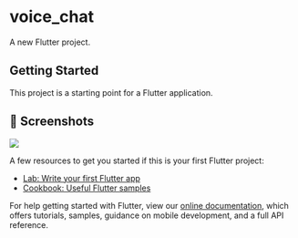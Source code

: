 # voice_chat

A new Flutter project.

## Getting Started

This project is a starting point for a Flutter application.


## :camera_flash: Screenshots
<!-- You can add more screenshots here if you like -->
![](https://j.gifs.com/JyVyoD.gif)

A few resources to get you started if this is your first Flutter project:

- [Lab: Write your first Flutter app](https://flutter.dev/docs/get-started/codelab)
- [Cookbook: Useful Flutter samples](https://flutter.dev/docs/cookbook)

For help getting started with Flutter, view our
[online documentation](https://flutter.dev/docs), which offers tutorials,
samples, guidance on mobile development, and a full API reference.

